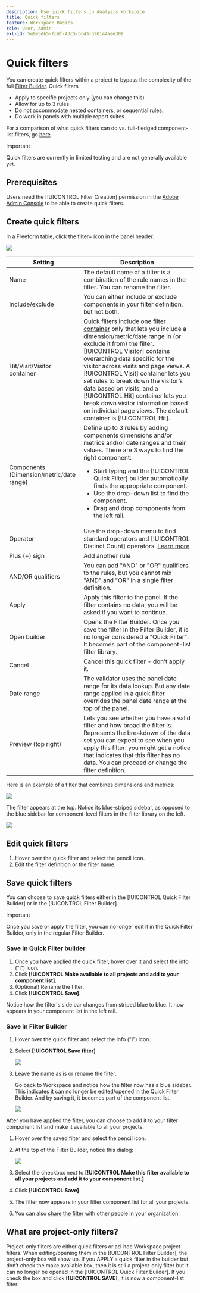 ```yaml
---
description: Use quick filters in Analysis Workspace.
title: Quick filters
feature: Workspace Basics
role: User, Admin
exl-id: 549e5db5-fcdf-43c5-bc43-590144aee309
---
```

# Quick filters

You can create quick filters within a project to bypass the complexity of the full [Filter Builder](/help/components/filters/create-filters.md). Quick filters

* Apply to specific projects only (you can change this). 
* Allow for up to 3 rules
* Do not accommodate nested containers, or sequential rules.
* Do work in panels with multiple report suites

For a comparison of what quick filters can do vs. full-fledged component-list filters, go [here](/help/components/filters/filters-overview.md). 

>[!IMPORTANT]
> Quick filters are currently in limited testing and are not generally available yet.

## Prerequisites

Users need the [!UICONTROL Filter Creation] permission in the [Adobe Admin Console](https://experienceleague.adobe.com/docs/analytics/admin/admin-console/permissions/summary-tables.html?lang=en#analytics-tools) to be able to create quick filters.

## Create quick filters

In a Freeform table, click the filter+ icon in the panel header: 

![](assets/quick-seg1.png)

| Setting | Description |
| --- | --- |
| Name | The default name of a filter is a combination of the rule names in the filter. You can rename the filter. |
| Include/exclude | You can either include or exclude components in your filter definition, but not both. |
| Hit/Visit/Visitor container | Quick filters include one [filter container](https://experienceleague.adobe.com/docs/analytics/components/segmentation/seg-overview.html?lang=en#section_AF2A28BE92474DB386AE85743C71B2D6) only that lets you include a dimension/metric/date range in (or exclude it from) the filter. [!UICONTROL Visitor] contains overarching data specific for the visitor across visits and page views. A [!UICONTROL Visit] container lets you set rules to break down the visitor’s data based on visits, and a [!UICONTROL Hit] container lets you break down visitor information based on individual page views. The default container is [!UICONTROL Hit]. |
| Components (Dimension/metric/date range) | Define up to 3 rules by adding components dimensions and/or metrics and/or date ranges and their values. There are 3 ways to find the right component:<ul><li>Start typing and the [!UICONTROL Quick Filter] builder automatically finds the appropriate component.</li><li>Use the drop-down list to find the component.</li><li>Drag and drop components from the left rail.</li></ul>  |
| Operator | Use the drop-down menu to find standard operators and [!UICONTROL Distinct Count] operators. [Learn more](https://experienceleague.adobe.com/docs/analytics/components/filteration/segment-reference/seg-operators.html?lang=en) |
| Plus (+) sign | Add another rule |
| AND/OR qualifiers | You can add "AND" or "OR" qualifiers to the rules, but you cannot mix "AND" and "OR" in a single filter definition. |
| Apply | Apply this filter to the panel. If the filter contains no data, you will be asked if you want to continue. |
| Open builder | Opens the Filter Builder. Once you save the filter in the Filter Builder, it is no longer considered a "Quick Filter". It becomes part of the component-list filter library. |
| Cancel | Cancel this quick filter - don't apply it. |
| Date range | The validator uses the panel date range for its data lookup. But any date range applied in a quick filter overrides the panel date range at the top of the panel.  |
| Preview (top right) | Lets you see whether you have a valid filter and how broad the filter is. Represents the breakdown of the data set you can expect to see when you apply this filter. you might get a notice that indicates that this filter has no data. You can proceed or change the filter definition. |

Here is an example of a filter that combines dimensions and metrics:

![](assets/quick-seg2.png)

The filter appears at the top. Notice its blue-striped sidebar, as opposed to the blue sidebar for component-level filters in the filter library on the left.

![](assets/quick-seg3.png)

## Edit quick filters

1. Hover over the quick filter and select the pencil icon.
1. Edit the filter definition or the filter name.

## Save quick filters

You can choose to save quick filters either in the [!UICONTROL Quick Filter Builder] or in the [!UICONTROL Filter Builder].

>[!IMPORTANT]
>Once you save or apply the filter, you can no longer edit it in the Quick Filter Builder, only in the regular Filter Builder.

### Save in Quick Filter builder

1. Once you have applied the quick filter, hover over it and select the info ("i") icon.
1. Click **[!UICONTROL Make available to all projects and add to your component list]**.
1. (Optional) Rename the filter.
1. Click **[!UICONTROL Save]**.

Notice how the filter's side bar changes from striped blue to blue. It now appears in your component list in the left rail.

### Save in Filter Builder

1. Hover over the quick filter and select the info ("i") icon.
1. Select **[!UICONTROL Save filter]**

   ![](assets/save-quick-seg.png)

1. Leave the name as is or rename the filter.

   Go back to Workspace and notice how the filter now has a blue sidebar. This indicates it can no longer be edited/opened in the Quick Filter Builder. And by saving it, it becomes part of the component list.

   ![](assets/quick-seg4.png)

After you have applied the filter, you can choose to add it to your filter component list and make it available to all your projects. 

1. Hover over the saved filter and select the pencil icon.

1. At the top of the Filter Builder, notice this dialog:

   ![](assets/project-only.png)

1. Select the checkbox next to **[!UICONTROL Make this filter available to all your projects and add it to your component list.]**
1. Click **[!UICONTROL Save]**.
1. The filter now appears in your filter component list for all your projects.
1. You can also [share the filter](/help/components/filters/manage-filters.md) with other people in your organization.

## What are project-only filters?

Project-only filters are either quick filters or ad-hoc Workspace project filters. When editing/opening them in the [!UICONTROL Filter Builder], the project-only box will show up. If you APPLY a quick filter in the builder but don’t check the make available box, then it is still a project-only filter but it can no longer be opened in the [!UICONTROL Quick Filter Builder]. If you check the box and click **[!UICONTROL SAVE]**, it is now a component-list filter.

